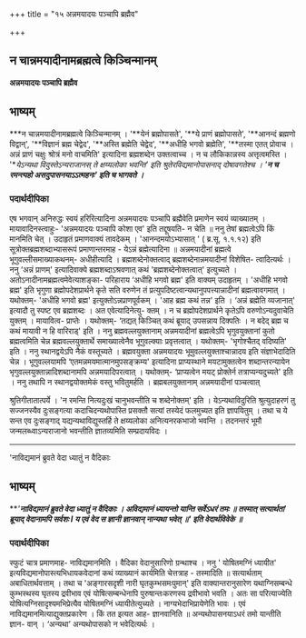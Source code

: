 +++
title = "१५ अन्नमयादयः पञ्चापि ब्रह्मैव"

+++


## न चान्नमयादीनामब्रह्मत्वे किञ्चिन्मानम्

**अन्नमयादयः पञ्चापि ब्रह्मैव**

## **भाष्यम्**

***न चान्नमयादीनामब्रह्मत्वे किञ्चिन्मानम् । '**येनं ब्रह्मोपासते', '**ये प्राणं ब्रह्मोपासते', '**आनन्दं ब्रह्मणो विद्वान्', '**विज्ञानं ब्रह्म चेद्वेद', '**अस्ति ब्रह्मेति चेद्वेद', '**अधीहि भगवो ब्रह्मेति', '**तस्मा एतत् प्रोवाच । अन्नं प्राणं चक्षुः श्रोत्रं मनो वाचमिति' इत्यादिना ब्रह्मशब्देन उक्तत्वाच्च । न च लौकिकान्नस्य अत्तृत्वमस्ति । '**येऽन्यथा विदुस्तेऽन्यराजानस् ते क्षय्यलोका भवन्ति' इति श्रुतेरविद्यमानोपासनाद् दोषावगतेश्च । '**न च रमन्त्यहो असदुपासनयाऽऽत्महनः' इति च भागवते ।***

### **पदार्थदीपिका**

एष भगवान् अनिरुद्धः स्वयं हरिरित्यादिना अन्नमयादयः पञ्चापि ब्रह्मैवेति प्रमाणेन स्वयं व्याख्यातम् । मायावादिनस्त्वाहुः- 'अन्नमयादयः पञ्चापि कोशा एव' इति तद्दूषयति- न चेति ॥ ननु तेषां ब्रह्मत्वेऽपि किं मानमिति चेत् । उदाहृतं प्रमाणवाक्यं तावदेकम् । 'आनन्दमयोऽभ्यासात् ' ( ब्र.सू. १.१.१२) इति सूत्रोक्तब्रह्मशब्दाभ्यासरूपं प्रमाणान्तरमाह - येऽन्नं ब्रह्मेत्यादिना ॥ अन्नमयादीनां ब्रह्मत्वे भूगुवल्लीसमाख्याकथनम्- अधीहीत्यादि । ब्रह्मशब्देनोक्तत्वाद् ब्रह्मशब्देनान्नमयादीनां विशेषित- त्वादित्यर्थः । ननु ‘अन्नं प्राणम्' इत्यादिवाक्ये ब्रह्मशब्दाऽश्रवणात् कथं 'ब्रह्मशब्देनोक्तत्वात्' इत्युच्यते । अतोऽनादीनामब्रह्मत्वमेवेत्याशङ्का- परिहाराय ‘अधीहि भगवो ब्रह्म' इति वाक्यम् उदाहृतम् । 'अधीहि भगवो ब्रह्म' इति भृगुणा ब्रह्मोपदेशप्रार्थने कृते सति वरुणेन तं प्रत्युपदिष्टत्वान्यथानुपपत्त्यान्नादीनां ब्रह्मत्वावगमात् । यथोक्तम्- 'अधीहि भगवो ब्रह्म' इत्युक्तोऽन्नप्राणपूर्वकम् । 'आह ब्रह्म कथं तन्न' इति । ‘अन्नं ब्रह्मेति व्यजानात्' इत्यादौ तु स्पष्ट एव ब्रह्मशब्दः । अत एवेत्यादिनेत्यु- क्तम् । न च ब्रह्मोपदेशप्रार्थने कृतेऽपि वरुणोऽन्यदुवाचेति युक्तम् । मायावित्व- प्राप्तेः । यथोक्तम्- ‘तद्यत् किञ्चित् कथं ब्रूयाद् उपसन्नाय दिक्पतिः । न बदेद् ब्रह्म च कथं मायावी न हि वारिराड्' इति । ननु ब्रह्मवल्लयुक्तानाम् अन्नमयादीनां ब्रह्मत्वेऽपि भृगुवयुक्तानां कुतो ब्रह्मत्वमिति चेन्न ब्रह्मवल्लयुक्तार्थे समाख्यात्वेनैव भूगुवल्क्याः प्रवृत्तत्वात् । यथोक्तम्- 'भृगोश्चैतद् वदिष्यति' इति । ननु स्थानद्वयेऽपि नैकं वस्तूच्यते । ब्रह्मवयुक्ता अन्नमयादयः भूमुवल्लयुक्ताश्चान्नादय इति संज्ञाभेदादिति चेन्न । भूगुवल्लयामपि ‘एतमन्नमयमात्मानमुपसङ्क्रम्य' इत्यादिना प्राप्यस्थाने मयटामुक्तत्वेन शब्दान्तरन्यायेन भृगुवल्लयुक्तान्नादिशब्दानामपि अन्नमयादिपरत्वात् । यथोक्तम्- ‘प्राप्यत्वेन मयट् प्रोक्तेर्न तत्राप्यन्यदुच्यते' इति । ननु तथापि न स्थानद्वयोक्तमेकं वस्तु भवितुमर्हति । ब्रह्मबलयुक्तानाम् अन्नमयादीनां पञ्चत्वात्

श्रुतिगीतातात्पर्ये । 'न रमन्ति नित्यदुःखं चानुभवन्तीति च शब्देनोक्तम्' इति । येऽन्यथाविदुरिति श्रुत्युदाहरणं तु सज्जनस्यैव दुःसङ्गत्या कदाचिदन्यथोपास्ति प्रसक्तौ सत्यां तस्येदं फलमुच्यत इति ज्ञापयितुम् । तथा च ये सन्त एव दुःसङ्गाद् यद्यन्यथाविद्युस्तर्हि ते क्षय्यलोका अनित्यनरकभाजो भवन्ति । तदनन्तरं भूमौ जन्मलब्ध्वाऽन्यराजानो भवन्तीति ज्ञातव्यमिति सम्प्रदायविदः ।

------------------------------------------------------------------------

'नाविद्यमानं ब्रुवते वेदा ध्यातुं न वैदिकाः

## **भाष्यम्**

***'**नाविद्यमानं ब्रुवते वेदा ध्यातुं न वैदिकाः । अविद्यमानं ध्यायन्तो यान्ति सर्वेऽधरं तमः ॥ तस्मात् सत्यार्थतां ब्रूयाद् वेदानामपि सर्वशः I य एवं वेद स ज्ञानी ज्ञानवान् नान्यथा भवेत् ॥' इति वेदार्थविवेके ॥***

### **पदार्थदीपिका**

स्फुटं चात्र प्रमाणमाह- नाविद्यमानमिति । वैदिका वेदानुसारिणो ग्रन्थाश्च । ननु ' योषितमग्निं ध्यायीत' इत्यविद्यमानोपास्त्यभिधायकवेदानां कथं व्याख्यानं कार्यमिति चेत्तत्राह - तस्मादिति ॥ सत्यार्थताम् अबाधितार्थवत्ताम् । तथा च 'अङ्गारसदृशी नारी घृतकुम्भसमःपुमान्' इति वाक्यान्तरानुसारेण यथाग्निसम्बन्धे कुम्भस्थस्य घृतस्य द्रवीभाव एवं योषित्सम्बन्धेनापि पुरुषान्तःकरणस्य द्रवीभावो भवति । अतः सा परित्याज्येति योषित्यग्निसादृश्यमभिप्रेत्यैव योषितमग्निं ध्यायीतेत्युच्यते । नाग्यभेदाभिप्रायेणेति भावः । एवं नाविद्यमानमित्याद्युक्तप्रकारेण । किं तत इत्यत आह- ज्ञानवानिति ॥
अन्यथोपासनयाऽधरं तमो यान्तीति ज्ञान- वान् । ‘अन्यथा’ अन्यथोपासको न भवेदित्यर्थः ।


